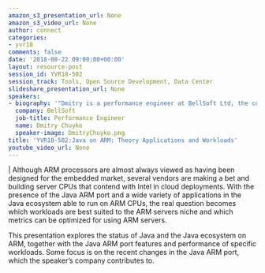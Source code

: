 ```yaml
---
amazon_s3_presentation_url: None
amazon_s3_video_url: None
author: connect
categories:
- yvr18
comments: false
date: '2018-08-22 09:00:00+00:00'
layout: resource-post
session_id: YVR18-502
session_track: Tools, Open Source Development, Data Center
slideshare_presentation_url: None
speakers:
- biography: '"Dmitry is a performance engineer at BellSoft Ltd, the company which released and supports Liberica -- a TCK-verifyed Open JDK binary distribution for Raspberry Pi. Dmitry previously worked on Hotspot JVM in Oracle. Currently, he optimizes OpenJDK for ARM64. Previous experience with Java showed that the most interesting problems in applications have solutions in the base platform. In upcoming Java 11 release there are numerous improvements in AArch64 port implemented by the company under JEP 315."'
  company: BellSoft
  job-title: Performance Engineer
  name: Dmitry Chuyko
  speaker-image: DmitryChuyko.png
title: 'YVR18-502:Java on ARM: Theory Applications and Workloads'
youtube_video_url: None
---
```

|
  Although ARM processors are almost always viewed as having been designed for the embedded market, several vendors are making a bet and building server CPUs that contend with Intel in cloud deployments. With the presence of the Java ARM port and a wide variety of applications in the Java ecosystem able to run on ARM CPUs, the real question becomes which workloads are best suited to the ARM servers niche and which metrics can be optimized for using ARM servers.

  This presentation explores the status of Java and the Java ecosystem on ARM, together with the Java ARM port features and performance of specific workloads. Some focus is on the recent changes in the Java ARM port, which the speaker’s company contributes to.
